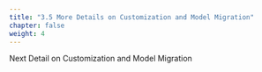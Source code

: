 ```yaml
---
title: "3.5 More Details on Customization and Model Migration"
chapter: false
weight: 4
---
```


Next Detail on Customization and Model Migration 